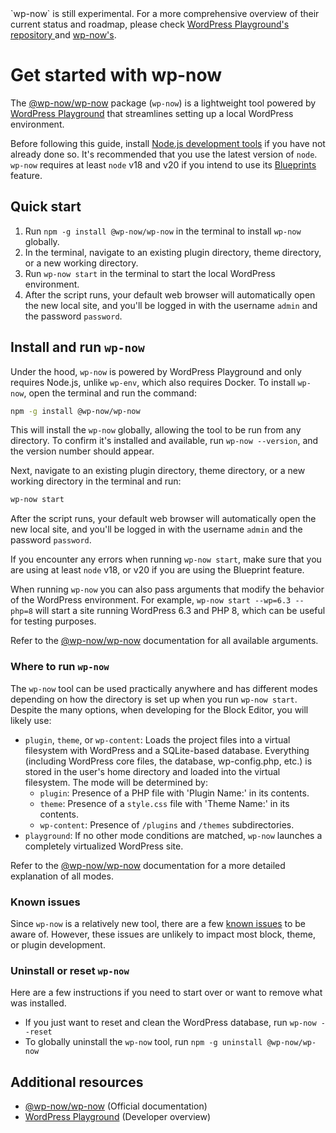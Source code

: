 <div class="callout callout-info">
	`wp-now` is still experimental. For a more comprehensive overview of their current status and roadmap, please check <a href="https://github.com/WordPress/wordpress-playground"> WordPress Playground's repository </a> and <a href="https://github.com/WordPress/playground-tools/tree/trunk/packages/wp-now">wp-now's</a>.
</div>

# Get started with wp-now

The [@wp-now/wp-now](https://www.npmjs.com/package/@wordpress/env) package (`wp-now`) is a lightweight tool powered by [WordPress Playground](https://developer.wordpress.org/playground/) that streamlines setting up a local WordPress environment.

Before following this guide, install [Node.js development tools](/docs/getting-started/devenv#node-js-development-tools) if you have not already done so. It's recommended that you use the latest version of `node`. `wp-now` requires at least `node` v18 and v20 if you intend to use its [Blueprints](https://github.com/WordPress/playground-tools/tree/trunk/packages/wp-now#using-blueprints) feature. 

## Quick start
 
1. Run `npm -g install @wp-now/wp-now` in the terminal to install `wp-now` globally.
2. In the terminal, navigate to an existing plugin directory, theme directory, or a new working directory.
3. Run `wp-now start` in the terminal to start the local WordPress environment.
4. After the script runs, your default web browser will automatically open the new local site, and you'll be logged in with the username `admin` and the password `password`.

## Install and run `wp-now`

Under the hood, `wp-now` is powered by WordPress Playground and only requires Node.js, unlike `wp-env`, which also requires Docker. To install `wp-now`, open the terminal and run the command:

```sh
npm -g install @wp-now/wp-now
```

This will install the `wp-now` globally, allowing the tool to be run from any directory. To confirm it's installed and available, run `wp-now --version`, and the version number should appear.

Next, navigate to an existing plugin directory, theme directory, or a new working directory in the terminal and run:

```sh
wp-now start
```

After the script runs, your default web browser will automatically open the new local site, and you'll be logged in with the username `admin` and the password `password`.

<div class="callout callout-tip">
    If you encounter any errors when running <code>wp-now start</code>, make sure that you are using at least <code>node</code> v18, or v20 if you are using the Blueprint feature.
</div>

When running `wp-now` you can also pass arguments that modify the behavior of the WordPress environment. For example, `wp-now start --wp=6.3 --php=8` will start a site running WordPress 6.3 and PHP 8, which can be useful for testing purposes.

Refer to the [@wp-now/wp-now](https://github.com/WordPress/playground-tools/tree/trunk/packages/wp-now) documentation for all available arguments.

### Where to run `wp-now`

The `wp-now` tool can be used practically anywhere and has different modes depending on how the directory is set up when you run `wp-now start`. Despite the many options, when developing for the Block Editor, you will likely use:

- `plugin`, `theme`, or `wp-content`: Loads the project files into a virtual filesystem with WordPress and a SQLite-based database. Everything (including WordPress core files, the database, wp-config.php, etc.) is stored in the user's home directory and loaded into the virtual filesystem. The mode will be determined by:
    - `plugin`: Presence of a PHP file with 'Plugin Name:' in its contents.
    - `theme`: Presence of a `style.css` file with 'Theme Name:' in its contents.
    - `wp-content`: Presence of `/plugins` and `/themes` subdirectories.
- `playground`: If no other mode conditions are matched, `wp-now` launches a completely virtualized WordPress site.

Refer to the [@wp-now/wp-now](https://github.com/WordPress/playground-tools/tree/trunk/packages/wp-now) documentation for a more detailed explanation of all modes.

### Known issues

Since `wp-now` is a relatively new tool, there are a few [known issues](https://github.com/WordPress/playground-tools/tree/trunk/packages/wp-now#known-issues) to be aware of. However, these issues are unlikely to impact most block, theme, or plugin development.

### Uninstall or reset `wp-now`

Here are a few instructions if you need to start over or want to remove what was installed.

-   If you just want to reset and clean the WordPress database, run `wp-now --reset`
-   To globally uninstall the `wp-now` tool, run `npm -g uninstall @wp-now/wp-now`

## Additional resources

-   [@wp-now/wp-now](https://github.com/WordPress/playground-tools/tree/trunk/packages/wp-now) (Official documentation)
-   [WordPress Playground](https://developer.wordpress.org/playground/) (Developer overview)
